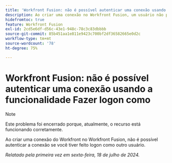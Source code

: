 ```yaml
---
title: 'Workfront Fusion: não é possível autenticar uma conexão usando a funcionalidade Fazer logon como'
description: Ao criar uma conexão no Workfront Fusion, um usuário não pode autenticar a conexão enquanto estiver conectado como outro usuário.
hidefromtoc: true
feature: Workfront Fusion
exl-id: 2cd5e6df-d56c-43e1-948c-78c3c83dbbbb
source-git-commit: 85b451aa1e811e9423c700bf2df36582665e0d2c
workflow-type: tm+mt
source-wordcount: '78'
ht-degree: 75%

---
```


# Workfront Fusion: não é possível autenticar uma conexão usando a funcionalidade Fazer logon como

>[!NOTE]
>
>Este problema foi encerrado porque, atualmente, o recurso está funcionando corretamente.

Ao criar uma conexão do Workfront no Workfront Fusion, não é possível autenticar a conexão se você tiver feito logon como outro usuário.

_Relatado pela primeira vez em sexta-feira, 18 de julho de 2024._

<!--CHECK ME - 1 VIEW APRIL-JUNE 2025 (June 23 and Aug 13)-->

